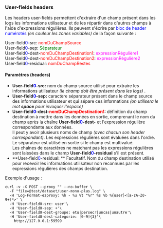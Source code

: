 ### User-fields headers ###

Les headers user-fields permettent d'extraire d'un champ présent dans les logs les informations utilisateur et de les répartir dans d'autres champs à l'aide d'expressions régulières.
Ils peuvent s'écrire par <span style="color: blue">bloc de header numérotés</span> *(en couleur les zones variables)* de la façon suivante :

User-field<span style="color: blue">0</span>-src: <span style="color: red">nomDuChampSource</span></br>
User-field<span style="color: blue">0</span>-sep: <span style="color: green">Séparateur</span></br>
User-field<span style="color: blue">0</span>-dest-<span style="color: red">nomDuChampDestination1</span>: <span style="color: magenta">expressionRégulière1</span></br>
User-field<span style="color: blue">0</span>-dest-<span style="color: red">nomDuChampDestination2</span>: <span style="color: magenta">expressionRégulière2</span></br>
User-field<span style="color: blue">0</span>-residual: <span style="color: red">nomDuChampRestes</span></br>

#### Paramètres (headers) ####

-   **User-field<span style="color: blue">0</span>-src:** nom du champ source utilisé pour extraire les informations utilisateur *(le champ doit être présent dans les logs)* .
-   **User-field<span style="color: blue">0</span>-sep:** caractère séparateur présent dans le champ source des informations utilisateur et qui sépare ces informations *(on utilisera le mot **space** pour invoquer l'espace)*
-   **User-field<span style="color: blue">0</span>-dest-<span style="color: red">nomDuChampDestination1</span>:** <span>définition du champ destination à mettre dans les données en sortie, comprenant le nom du champ après la chaîne **User-field<span style="color: blue">0</span>-dest-** et l'expression régulière correspondante aux données.</br> Il peut y avoir plusieurs noms de champ *(avec chacun son header correspondant)*. Les expressions régulières sont évaluées dans l'ordre. Le séparateur est utilisé en sortie si le champ est multivalué.</br> Les chaînes de caractères ne matchant pas les expressions régulières sont laissées dans le champ **User-field<span style="color: blue">0</span>-residual** s'il est présent.</span>
-   **User-field<span style="color: blue">0</span>-residual: ** Facultatif. Nom du champ destination utilisé pour recevoir les informations utilisateur non reconnues par les expressions régulières des champs destination.

Exemple d'usage :
```shell
curl -v -X POST --proxy "" --no-buffer \
  -F "file=@test/dataset/user-mono-plus.log" \
  -H 'Log-Format-ezproxy: %h - %u %t "%r" %s %b %{user}<[a-zA-Z0-9+]*>' \
  -H 'User-field0-src: user'\
  -H 'User-field0-sep: +'\
  -H 'User-field0-dest-groupe: etu|persecr|uncas|unautre'\
  -H 'User-field0-dest-categorie: [0-9]{3}'\
 	http://127.0.0.1:59599
```
